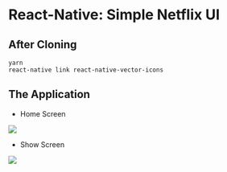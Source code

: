 # React-Native: Simple Netflix UI

## After Cloning
```
yarn
react-native link react-native-vector-icons
```

## The Application
- Home Screen

![](./screenshots/ssHome.png)

- Show Screen

![](./screenshots/ssShow.png)


